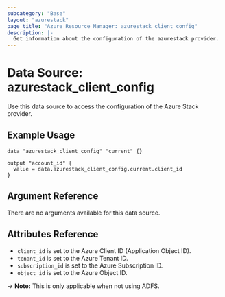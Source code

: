 ```yaml
---
subcategory: "Base"
layout: "azurestack"
page_title: "Azure Resource Manager: azurestack_client_config"
description: |-
  Get information about the configuration of the azurestack provider.
---
```


# Data Source: azurestack_client_config

Use this data source to access the configuration of the Azure Stack
provider.

## Example Usage

```hcl
data "azurestack_client_config" "current" {}

output "account_id" {
  value = data.azurestack_client_config.current.client_id
}
```

## Argument Reference

There are no arguments available for this data source.

## Attributes Reference

* `client_id` is set to the Azure Client ID (Application Object ID).
* `tenant_id` is set to the Azure Tenant ID.
* `subscription_id` is set to the Azure Subscription ID.
* `object_id` is set to the Azure Object ID.

-> **Note:** This is only applicable when not using ADFS.
